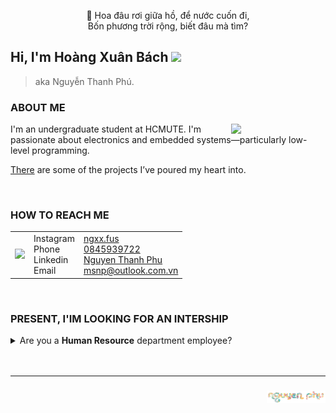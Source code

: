 <p align="center">
🌸 Hoa đâu rơi giữa hồ, để nước cuốn đi,<br>
Bốn phương trời rộng, biết đâu mà tìm?<br>
</p>


<h2 align="left">Hi, I'm <b>Hoàng Xuân Bách </b> <img src="https://media.giphy.com/media/mGcNjsfWAjY5AEZNw6/giphy.gif" width="50"></h2>

>  aka Nguyễn Thanh Phú. 

<h3 align="left"> ABOUT ME </h3>

<img align="right" style="min-width: 150px; width: 30%;  max-width: 300px;" src="https://raw.githubusercontent.com/ngxx-fus/ngxx-fus/refs/heads/main/camtucau.jpg" atl="catworing"> 

<p align="left" > I'm an undergraduate student at HCMUTE.
I'm passionate about electronics and embedded systems—particularly
low-level programming.
</p>

[There](https://github.com/ngxx-fus/ngxx-fus/blob/main/PROJECTS.md)  are some of the projects I’ve poured my heart into.

<br>
<h3 align="left"> HOW TO REACH ME</h3>

|      |      |         |
| :--: | :--  |  :----  |
| <img src="https://media0.giphy.com/media/v1.Y2lkPTc5MGI3NjExYnV4d3I3d3FvdHUzeGg0a3htejcwb2hsMWpsYnc5bmQxN21sbjRrMCZlcD12MV9pbnRlcm5hbF9naWZfYnlfaWQmY3Q9Zw/3oriOaQb6x2zlDaaeQ/giphy.gif" width="100"> | Instagram<br>Phone<br>Linkedin<Br>Email| [ngxx.fus](https://www.instagram.com/ngxx.fus/)<br>[0845939722](https://zaloapp.com/qr/p/p7i50akv346q)<br>[Nguyen Thanh Phu](https://www.linkedin.com/in/phu-nguyen-thanh-438966261/)<br>msnp@outlook.com.vn |


<br>
<h3 align="left"> PRESENT, I'IM LOOKING FOR AN INTERSHIP</h3>
<details>
<summary>
Are you a <b>Human Resource</b> department employee?
</summary>

👉 [Here](https://drive.google.com/drive/folders/14cW4-Gt1y7T0G9KDhr4ZR614RIMPlJSN?usp=sharing) is my CV. Could you take a minute to review it? I'm looking for an internship program.</details>
<br>
<br>

---

<h3 align="right"></b> <img src="https://raw.githubusercontent.com/hg-xnb/hg-xnb/refs/heads/main/logo-nguyen-phu-1.png" height="20px"></h3>
